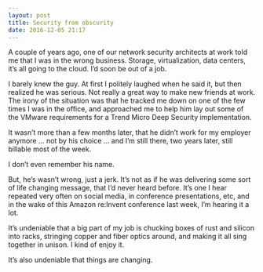 ```yaml
---
layout: post
title: Security from obscurity
date: 2016-12-05 21:17
---
```



A couple of years ago, one of our network security architects at work told me that I was in the wrong business. Storage, virtualization, data centers, it’s all going to the cloud. I’d soon be out of a job. 

I barely knew the guy. At first I politely laughed when he said it, but then realized he was serious. Not really a great way to make new friends at work. The irony of the situation was that he tracked me down on one of the few times I was in the office, and approached me to help him lay out some of the VMware requirements for a Trend Micro Deep Security implementation. 

It wasn’t more than a few months later, that he didn’t work for my employer anymore … not by his choice … and I’m still there, two years later, still billable most of the week. 

I don’t even remember his name. 

But, he’s wasn’t wrong, just a jerk. It’s not as if he was delivering some sort of life changing message, that I’d never heard before. It’s one I hear repeated very often on social media, in conference presentations, etc, and in the wake of this Amazon re:Invent conference last week, I’m hearing it a lot. 

It’s undeniable that a big part of my job is chucking boxes of rust and silicon into racks, stringing copper and fiber optics around, and making it all sing together in unison. I kind of enjoy it.

It’s also undeniable that things are changing.
